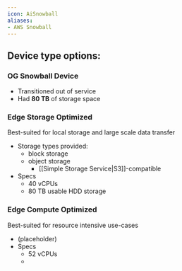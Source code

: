 ```yaml
---
icon: AiSnowball
aliases:
- AWS Snowball
---
```

## Device type options:

### OG Snowball Device
- Transitioned out of service
- Had **80 TB** of storage space
### Edge **Storage** Optimized
Best-suited for local storage and large scale data transfer

- Storage types provided:
	- block storage
	- object storage
		- [[Simple Storage Service|S3]]-compatible
- Specs
	- 40 vCPUs
	- 80 TB usable HDD storage

### Edge **Compute** Optimized
Best-suited for resource intensive use-cases

- (placeholder)
- Specs
	- 52 vCPUs
	- 